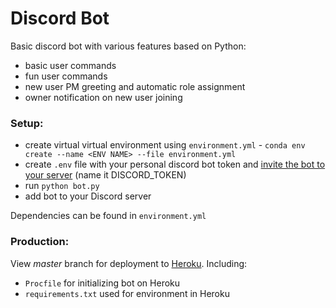 # Discord Bot

Basic discord bot with various features based on Python:
- basic user commands
- fun user commands 
- new user PM greeting and automatic role assignment
- owner notification on new user joining

### Setup:
- create virtual virtual environment using `environment.yml` - `conda env create --name <ENV NAME> --file environment.yml`
- create `.env` file with your personal discord bot token and [invite the bot to your server](https://discordpy.readthedocs.io/en/stable/discord.html) (name it DISCORD_TOKEN)
- run `python bot.py`
- add bot to your Discord server

Dependencies can be found in `environment.yml`

### Production:
View *master* branch for deployment to [Heroku](https://www.heroku.com). Including:
- `Procfile` for initializing bot on Heroku
- `requirements.txt` used for environment in Heroku